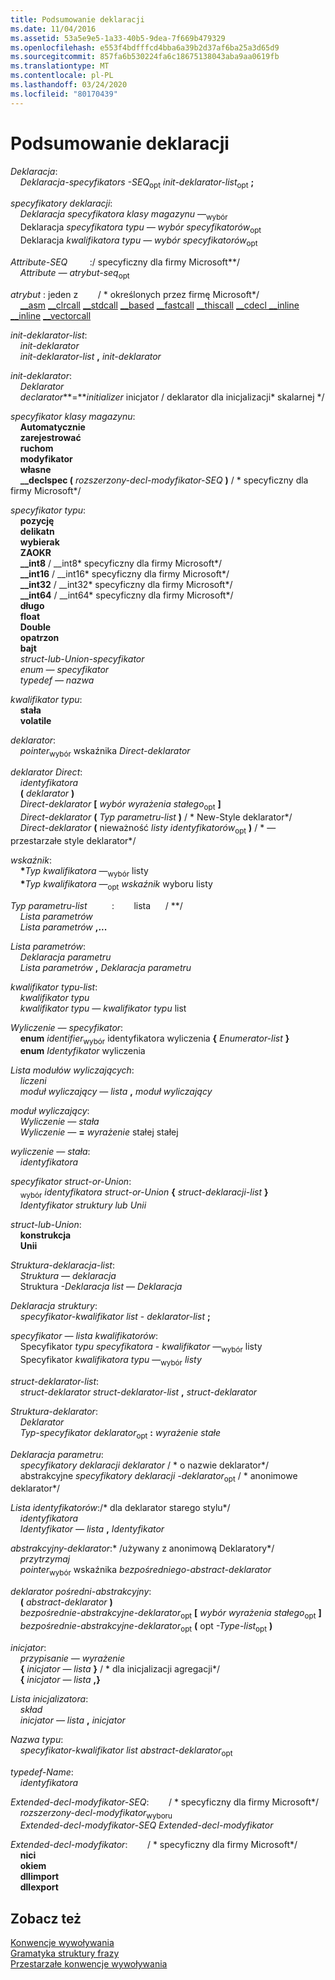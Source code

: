 ```yaml
---
title: Podsumowanie deklaracji
ms.date: 11/04/2016
ms.assetid: 53a5e9e5-1a33-40b5-9dea-7f669b479329
ms.openlocfilehash: e553f4bdfffcd4bba6a39b2d37af6ba25a3d65d9
ms.sourcegitcommit: 857fa6b530224fa6c18675138043aba9aa0619fb
ms.translationtype: MT
ms.contentlocale: pl-PL
ms.lasthandoff: 03/24/2020
ms.locfileid: "80170439"
---
```

# <a name="summary-of-declarations"></a>Podsumowanie deklaracji

*Deklaracja*:<br/>
&nbsp;&nbsp;&nbsp;&nbsp;*Deklaracja-specyfikators* *-SEQ*<sub>opt</sub> *init-deklarator-list*<sub>opt</sub> **;**

*specyfikatory deklaracji*:<br/>
&nbsp;&nbsp;&nbsp;&nbsp;*Deklaracja* *specyfikatora klasy magazynu* —<sub>wybór</sub><br/>
&nbsp;&nbsp;&nbsp;&nbsp;Deklaracja *specyfikatora typu* *— wybór specyfikatorów*<sub>opt</sub><br/>
&nbsp;&nbsp;&nbsp;&nbsp;Deklaracja *kwalifikatora typu* *— wybór specyfikatorów*<sub>opt</sub>

*Attribute-SEQ* &nbsp; &nbsp; &nbsp; &nbsp; :/ specyficzny dla firmy Microsoft\*\*/<br/>
&nbsp;&nbsp;&nbsp;&nbsp;*Attribute* *— atrybut-seq*<sub>opt</sub>

*atrybut* : jeden z&nbsp; &nbsp; &nbsp; &nbsp; / \* określonych przez firmę Microsoft\*/<br/>
&nbsp;&nbsp;&nbsp;&nbsp;[__asm](../assembler/inline/asm.md) [__clrcall](../cpp/clrcall.md) [__stdcall](../cpp/stdcall.md) [__based](../cpp/based-grammar.md) [__fastcall](../cpp/fastcall.md) [__thiscall](../cpp/thiscall.md) [__cdecl __inline](../cpp/cdecl.md) [__inline](../cpp/inline-functions-cpp.md) [__vectorcall](../cpp/vectorcall.md)

*init-deklarator-list*:<br/>
&nbsp;&nbsp;&nbsp;&nbsp;*init-deklarator*<br/>
&nbsp;&nbsp;&nbsp;&nbsp;*init-deklarator-list*  **,**  *init-deklarator*

*init-deklarator*:<br/>
&nbsp;&nbsp;&nbsp;&nbsp;*Deklarator*<br/>
&nbsp;&nbsp;&nbsp;&nbsp;*declarator***=***initializer* inicjator / deklarator dla inicjalizacji\* skalarnej    \*/

*specyfikator klasy magazynu*:<br/>
&nbsp;&nbsp;&nbsp;&nbsp;**Automatycznie**<br/>
&nbsp;&nbsp;&nbsp;&nbsp;**zarejestrować**<br/>
&nbsp;&nbsp;&nbsp;&nbsp;**ruchom**<br/>
&nbsp;&nbsp;&nbsp;&nbsp;**modyfikator**<br/>
&nbsp;&nbsp;&nbsp;&nbsp;**własne**<br/>
&nbsp;&nbsp;&nbsp;&nbsp;**__declspec (** *rozszerzony-decl-modyfikator-SEQ* **)**  / \* specyficzny dla firmy Microsoft\*/

*specyfikator typu*:<br/>
&nbsp;&nbsp;&nbsp;&nbsp;**pozycję**<br/>
&nbsp;&nbsp;&nbsp;&nbsp;**delikatn**<br/>
&nbsp;&nbsp;&nbsp;&nbsp;**wybierak**<br/>
&nbsp;&nbsp;&nbsp;&nbsp;**ZAOKR**<br/>
&nbsp;&nbsp;&nbsp;&nbsp;**__int8** / __int8\* specyficzny dla firmy Microsoft\*/<br/>
&nbsp;&nbsp;&nbsp;&nbsp;**__int16** / __int16\* specyficzny dla firmy Microsoft\*/<br/>
&nbsp;&nbsp;&nbsp;&nbsp;**__int32** / __int32\* specyficzny dla firmy Microsoft\*/<br/>
&nbsp;&nbsp;&nbsp;&nbsp;**__int64** / __int64\* specyficzny dla firmy Microsoft\*/<br/>
&nbsp;&nbsp;&nbsp;&nbsp;**długo**<br/>
&nbsp;&nbsp;&nbsp;&nbsp;**float**<br/>
&nbsp;&nbsp;&nbsp;&nbsp;**Double**<br/>
&nbsp;&nbsp;&nbsp;&nbsp;**opatrzon**<br/>
&nbsp;&nbsp;&nbsp;&nbsp;**bajt**<br/>
&nbsp;&nbsp;&nbsp;&nbsp;*struct-lub-Union-specyfikator*<br/>
&nbsp;&nbsp;&nbsp;&nbsp;*enum — specyfikator*<br/>
&nbsp;&nbsp;&nbsp;&nbsp;*typedef — nazwa*

*kwalifikator typu*:<br/>
&nbsp;&nbsp;&nbsp;&nbsp;**stała**<br/>
&nbsp;&nbsp;&nbsp;&nbsp;**volatile**

*deklarator*:<br/>
&nbsp;&nbsp;&nbsp;&nbsp;*pointer*<sub>wybór</sub> wskaźnika *Direct-deklarator*

*deklarator Direct*:<br/>
&nbsp;&nbsp;&nbsp;&nbsp;*identyfikatora*<br/>
&nbsp;&nbsp;&nbsp;&nbsp;**(** *deklarator* **)**<br/>
&nbsp;&nbsp;&nbsp;&nbsp;*Direct-deklarator* **[** *wybór wyrażenia stałego*<sub>opt</sub> **]**<br/>
&nbsp;&nbsp;&nbsp;&nbsp;*Direct-deklarator* **(** *Typ parametru-list* **)**  / \* New-Style deklarator\*/<br/>
&nbsp;&nbsp;&nbsp;&nbsp;*Direct-deklarator* **(** nieważność *listy identyfikatorów*<sub>opt</sub> **)**  / \* — przestarzałe style deklarator\*/

*wskaźnik*:<br/>
&nbsp;&nbsp;&nbsp;&nbsp;<strong>\*</strong>*Typ kwalifikatora —*<sub>wybór</sub> listy<br/>
&nbsp;&nbsp;&nbsp;&nbsp;<strong>\*</strong>*Typ kwalifikatora —*<sub>opt</sub> *wskaźnik* wyboru listy

*Typ parametru-list*&nbsp; &nbsp; &nbsp; &nbsp; &nbsp; :&nbsp; &nbsp; &nbsp; &nbsp; lista&nbsp; &nbsp; &nbsp; / \*\*/<br/>
&nbsp;&nbsp;&nbsp;&nbsp;*Lista parametrów*<br/>
&nbsp;&nbsp;&nbsp;&nbsp;*Lista parametrów* **,...**

*Lista parametrów*:<br/>
&nbsp;&nbsp;&nbsp;&nbsp;*Deklaracja parametru*<br/>
&nbsp;&nbsp;&nbsp;&nbsp;*Lista parametrów* **,** *Deklaracja parametru*

*kwalifikator typu-list*:<br/>
&nbsp;&nbsp;&nbsp;&nbsp;*kwalifikator typu*<br/>
&nbsp;&nbsp;&nbsp;&nbsp;*kwalifikator typu —* *kwalifikator typu* list

*Wyliczenie — specyfikator*:<br/>
&nbsp;&nbsp;&nbsp;&nbsp;**enum** *identifier*<sub>wybór</sub> identyfikatora wyliczenia **{** *Enumerator-list* **}**<br/>
&nbsp;&nbsp;&nbsp;&nbsp;**enum** *Identyfikator* wyliczenia

*Lista modułów wyliczających*:<br/>
&nbsp;&nbsp;&nbsp;&nbsp;*liczeni*<br/>
&nbsp;&nbsp;&nbsp;&nbsp;*moduł wyliczający — lista* **,** *moduł wyliczający*

*moduł wyliczający*:<br/>
&nbsp;&nbsp;&nbsp;&nbsp;*Wyliczenie — stała*<br/>
&nbsp;&nbsp;&nbsp;&nbsp;*Wyliczenie —* **=** *wyrażenie* stałej stałej

*wyliczenie — stała*:<br/>
&nbsp;&nbsp;&nbsp;&nbsp;*identyfikatora*

*specyfikator struct-or-Union*:<br/>
&nbsp;&nbsp;&nbsp;&nbsp;<sub>wybór</sub> *identyfikatora* *struct-or-Union* **{** *struct-deklaracji-list* **}**<br/>
&nbsp;&nbsp;&nbsp;&nbsp;*Identyfikator* *struktury lub Unii*

*struct-lub-Union*:<br/>
&nbsp;&nbsp;&nbsp;&nbsp;**konstrukcja**<br/>
&nbsp;&nbsp;&nbsp;&nbsp;**Unii**

*Struktura-deklaracja-list*:<br/>
&nbsp;&nbsp;&nbsp;&nbsp;*Struktura — deklaracja*<br/>
&nbsp;&nbsp;&nbsp;&nbsp;Struktura *-Deklaracja list* — *Deklaracja*

*Deklaracja struktury*:<br/>
&nbsp;&nbsp;&nbsp;&nbsp;*specyfikator-kwalifikator list* - *deklarator-list* **;**

*specyfikator — lista kwalifikatorów*:<br/>
&nbsp;&nbsp;&nbsp;&nbsp;Specyfikator *typu specyfikatora* - *kwalifikator —*<sub>wybór</sub> listy<br/>
&nbsp;&nbsp;&nbsp;&nbsp;Specyfikator *kwalifikatora typu* —<sub>wybór</sub> *listy*

*struct-deklarator-list*:<br/>
&nbsp;&nbsp;&nbsp;&nbsp;*struct-deklarator* *struct-deklarator-list* **,** *struct-deklarator*

*Struktura-deklarator*:<br/>
&nbsp;&nbsp;&nbsp;&nbsp;*Deklarator*<br/>
&nbsp;&nbsp;&nbsp;&nbsp;*Typ-specyfikator* *deklarator*<sub>opt</sub> **:** *wyrażenie stałe*

*Deklaracja parametru*:<br/>
&nbsp;&nbsp;&nbsp;&nbsp;*specyfikatory deklaracji* *deklarator*  / \* o nazwie deklarator\*/<br/>
&nbsp;&nbsp;&nbsp;&nbsp;abstrakcyjne *specyfikatory deklaracji* *-deklarator*<sub>opt</sub>  / \* anonimowe deklarator\*/

*Lista identyfikatorów*:/\* dla deklarator starego stylu\*/<br/>
&nbsp;&nbsp;&nbsp;&nbsp;*identyfikatora*<br/>
&nbsp;&nbsp;&nbsp;&nbsp;*Identyfikator — lista* **,** *Identyfikator*

*abstrakcyjny-deklarator*:\* /używany z anonimową Deklaratory\*/<br/>
&nbsp;&nbsp;&nbsp;&nbsp;*przytrzymaj*<br/>
&nbsp;&nbsp;&nbsp;&nbsp;*pointer*<sub>wybór</sub> wskaźnika *bezpośredniego-abstract-deklarator*

*deklarator pośredni-abstrakcyjny*:<br/>
&nbsp;&nbsp;&nbsp;&nbsp;**(** *abstract-deklarator* **)**<br/>
&nbsp;&nbsp;&nbsp;&nbsp;*bezpośrednie-abstrakcyjne-deklarator*<sub>opt</sub> **[** *wybór wyrażenia stałego*<sub>opt</sub> **]**<br/>
&nbsp;&nbsp;&nbsp;&nbsp;*bezpośrednie-abstrakcyjne-deklarator*<sub>opt</sub> **(** opt *-Type-list*<sub>opt</sub> **)**

*inicjator*:<br/>
&nbsp;&nbsp;&nbsp;&nbsp;*przypisanie — wyrażenie*<br/>
&nbsp;&nbsp;&nbsp;&nbsp;**{** *inicjator — lista* **}**  / \* dla inicjalizacji agregacji\*/<br/>
&nbsp;&nbsp;&nbsp;&nbsp;**{** *inicjator — lista* **,}**

*Lista inicjalizatora*:<br/>
&nbsp;&nbsp;&nbsp;&nbsp;*skład*<br/>
&nbsp;&nbsp;&nbsp;&nbsp;*inicjator — lista* **,** *inicjator*

*Nazwa typu*:<br/>
&nbsp;&nbsp;&nbsp;&nbsp;*specyfikator-kwalifikator list* *abstract-deklarator*<sub>opt</sub>

*typedef-Name*:<br/>
&nbsp;&nbsp;&nbsp;&nbsp;*identyfikatora*

*Extended-decl-modyfikator-SEQ*:&nbsp; &nbsp; &nbsp; &nbsp; / \* specyficzny dla firmy Microsoft\*/<br/>
&nbsp;&nbsp;&nbsp;&nbsp;*rozszerzony-decl-modyfikator*<sub>wyboru</sub><br/>
&nbsp;&nbsp;&nbsp;&nbsp;*Extended-decl-modyfikator-SEQ* *Extended-decl-modyfikator*

*Extended-decl-modyfikator*:&nbsp; &nbsp; &nbsp; &nbsp; / \* specyficzny dla firmy Microsoft\*/<br/>
&nbsp;&nbsp;&nbsp;&nbsp;**nici**<br/>
&nbsp;&nbsp;&nbsp;&nbsp;**okiem**<br/>
&nbsp;&nbsp;&nbsp;&nbsp;**dllimport**<br/>
&nbsp;&nbsp;&nbsp;&nbsp;**dllexport**

## <a name="see-also"></a>Zobacz też

[Konwencje wywoływania](../cpp/calling-conventions.md)<br/>
[Gramatyka struktury frazy](../c-language/phrase-structure-grammar.md)<br/>
[Przestarzałe konwencje wywoływania](../cpp/obsolete-calling-conventions.md)
